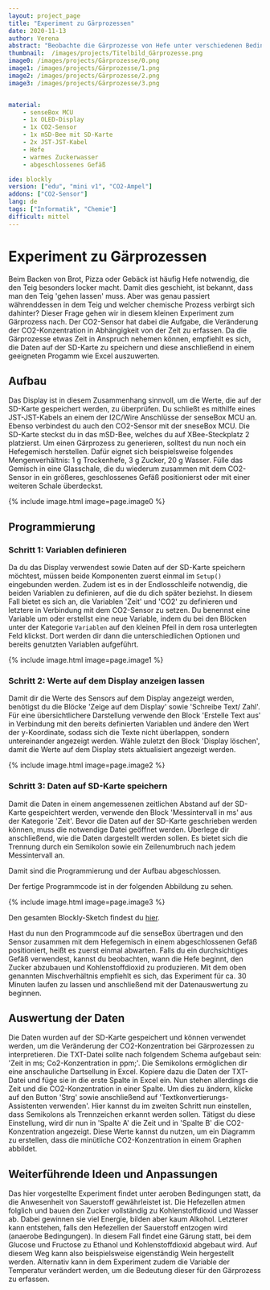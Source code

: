 ```yaml
---
layout: project_page
title: "Experiment zu Gärprozessen"
date: 2020-11-13
author: Verena
abstract: "Beobachte die Gärprozesse von Hefe unter verschiedenen Bedingungen"
thumbnail:  /images/projects/Titelbild_Gärprozesse.png
image0: /images/projects/Gärprozesse/0.png
image1: /images/projects/Gärprozesse/1.png
image2: /images/projects/Gärprozesse/2.png
image3: /images/projects/Gärprozesse/3.png


material:
    - senseBox MCU
    - 1x OLED-Display
    - 1x CO2-Sensor
    - 1x mSD-Bee mit SD-Karte
    - 2x JST-JST-Kabel
    - Hefe
    - warmes Zuckerwasser
    - abgeschlossenes Gefäß

ide: blockly
version: ["edu", "mini v1", "CO2-Ampel"]   
addons: ["CO2-Sensor"] 
lang: de
tags: ["Informatik", "Chemie"]
difficult: mittel
---
```

<head><title>Experiment zu Gärprozessen</title></head>

# Experiment zu Gärprozessen
Beim Backen von Brot, Pizza oder Gebäck ist häufig Hefe notwendig, die den Teig besonders locker macht. Damit dies geschieht, ist bekannt, dass man den Teig 'gehen lassen' muss. Aber was genau passiert währenddessen in dem Teig und welcher chemische Prozess verbirgt sich dahinter? Dieser Frage gehen wir in diesem kleinen Experiment zum Gärprozess nach.
Der CO2-Sensor hat dabei die Aufgabe, die Veränderung der CO2-Konzentration in Abhängigkeit von der Zeit zu erfassen. Da die Gärprozesse etwas Zeit in Anspruch nehemen können, empfiehlt es sich, die Daten auf der SD-Karte zu speichern und diese anschließend in einem geeigneten Progamm wie Excel auszuwerten.   

## Aufbau
Das Display ist in diesem Zusammenhang sinnvoll, um die Werte, die auf der SD-Karte gespeichert werden, zu überprüfen. Du schließt es mithilfe eines JST-JST-Kabels an einem der I2C/Wire Anschlüsse der senseBox MCU an. Ebenso verbindest du auch den CO2-Sensor mit der sneseBox MCU. Die SD-Karte steckst du in das mSD-Bee, welches du auf XBee-Steckplatz 2 platzierst. Um einen Gärprozess zu generieren, solltest du nun noch ein Hefegemisch herstellen. Dafür eignet sich beispielsweise folgendes Mengenverhältnis: 1 g Trockenhefe, 3 g Zucker, 20 g Wasser. Fülle das Gemisch in eine Glasschale, die du wiederum zusammen mit dem CO2-Sensor in ein größeres, geschlossenes Gefäß positionierst oder mit einer weiteren Schale überdeckst.  

{% include image.html image=page.image0 %}

## Programmierung
### Schritt 1: Variablen definieren
Da du das Display verwendest sowie Daten auf der SD-Karte speichern möchtest, müssen beide Komponenten zuerst einmal im `Setup()` eingebunden werden. Zudem ist es in der Endlosschleife notwendig, die beiden Variablen zu definieren, auf die du dich später beziehst. In diesem Fall bietet es sich an, die Variablen 'Zeit' und 'CO2' zu definieren und letztere in Verbindung mit dem CO2-Sensor zu setzen. Du benennst eine Variable um oder erstellst eine neue Variable, indem du bei den Blöcken unter der Kategorie `Variablen` auf den kleinen Pfeil in dem rosa unterlegten Feld klickst. Dort werden dir dann die unterschiedlichen Optionen und bereits genutzten Variablen aufgeführt.

{% include image.html image=page.image1 %}

### Schritt 2: Werte auf dem Display anzeigen lassen
Damit dir die Werte des Sensors auf dem Display angezeigt werden, benötigst du die Blöcke 'Zeige auf dem Display' sowie 'Schreibe Text/ Zahl'. Für eine übersichtlichere Darstellung verwende den Block 'Erstelle Text aus' in Verbindung mit den bereits definierten Variablen und ändere den Wert der y-Koordinate, sodass sich die Texte nicht überlappen, sondern untereinander angezeigt werden. Wähle zuletzt den Block 'Display löschen', damit die Werte auf dem Display stets aktualisiert angezeigt werden.  

{% include image.html image=page.image2 %}

### Schritt 3: Daten auf SD-Karte speichern
Damit die Daten in einem angemessenen zeitlichen Abstand auf der SD-Karte gespeichtert werden, verwende den Block 'Messintervall in ms' aus der Kategorie 'Zeit'. Bevor die Daten auf der SD-Karte geschrieben werden können, muss die notwendige Datei geöffnet werden. Überlege dir anschließend, wie die Daten dargestellt werden sollen. Es bietet sich die Trennung durch ein Semikolon sowie ein Zeilenumbruch nach jedem Messintervall an. 

Damit sind die Programmierung und der Aufbau abgeschlossen. 

Der fertige Programmcode ist in der folgenden Abbildung zu sehen.

{% include image.html image=page.image3 %}

Den gesamten Blockly-Sketch findest du [hier](https://blockly.sensebox.de/gallery/63b69e07d2853f0013b1d9e0).

Hast du nun den Programmcode auf die senseBox übertragen und den Sensor zusammen mit dem Hefegemisch in einem abgeschlossenen Gefäß positioniert, heißt es zuerst einmal abwarten. Falls du ein durchsichtiges Gefäß verwendest, kannst du beobachten, wann die Hefe beginnt, den Zucker abzubauen und Kohlenstoffdioxid zu produzieren. Mit dem oben genannten Mischverhältnis empfiehlt es sich, das Experiment für ca. 30 Minuten laufen zu lassen und anschließend mit der Datenauswertung zu beginnen. 

## Auswertung der Daten
Die Daten wurden auf der SD-Karte gespeichert und können verwendet werden, um die Veränderung der CO2-Konzentration bei Gärprozessen zu interpretieren. 
Die TXT-Datei sollte nach folgendem Schema aufgebaut sein: 'Zeit in ms; Co2-Konzentration in ppm;'. Die Semikolons ermöglichen dir eine anschauliche Dartsellung in Excel.
Kopiere dazu die Daten der TXT-Datei und füge sie in die erste Spalte in Excel ein. Nun stehen allerdings die Zeit und die CO2-Konzentration in einer Spalte. Um dies zu ändern, klicke auf den Button 'Strg' sowie anschließend auf 'Textkonvertierungs-Assistenten verwenden'. Hier kannst du im zweiten Schritt nun einstellen, dass Semikolons als Trennzeichen erkannt werden sollen. Tätigst du diese Einstellung, wird dir nun in 'Spalte A' die Zeit und in 'Spalte B' die CO2-Konzentration angezeigt. 
Diese Werte kannst du nutzen, um ein Diagramm zu erstellen, dass die minütliche CO2-Konzentration in einem Graphen abbildet.  

## Weiterführende Ideen und Anpassungen
Das hier vorgestellte Experiment findet unter aeroben Bedingungen statt, da die Anwesenheit von Sauerstoff gewährleistet ist. Die Hefezellen atmen folglich und bauen den Zucker vollständig zu Kohlenstoffdioxid und Wasser ab. Dabei gewinnen sie viel Energie, bilden aber kaum Alkohol. Letzterer kann entstehen, falls den Hefezellen der Sauerstoff entzogen wird (anaerobe Bedingungen). In diesem Fall findet eine Gärung statt, bei dem Glucose und Fructose zu Ethanol und Kohlenstoffdioxid abgebaut wird. Auf diesem Weg kann also beispielsweise eigenständig Wein hergestellt werden. Alternativ kann in dem Experiment zudem die Variable der Temperatur verändert werden, um die Bedeutung dieser für den Gärprozess zu erfassen. 

